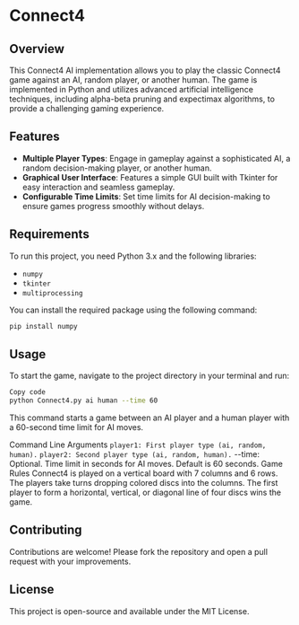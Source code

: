 # Connect4

## Overview
This Connect4 AI implementation allows you to play the classic Connect4 game against an AI, random player, or another human. The game is implemented in Python and utilizes advanced artificial intelligence techniques, including alpha-beta pruning and expectimax algorithms, to provide a challenging gaming experience.

## Features
- **Multiple Player Types**: Engage in gameplay against a sophisticated AI, a random decision-making player, or another human.
- **Graphical User Interface**: Features a simple GUI built with Tkinter for easy interaction and seamless gameplay.
- **Configurable Time Limits**: Set time limits for AI decision-making to ensure games progress smoothly without delays.

## Requirements
To run this project, you need Python 3.x and the following libraries:
- `numpy`
- `tkinter`
- `multiprocessing`

You can install the required package using the following command:
```bash
pip install numpy
```

## Usage
To start the game, navigate to the project directory in your terminal and run:

```bash
Copy code
python Connect4.py ai human --time 60
```
This command starts a game between an AI player and a human player with a 60-second time limit for AI moves.

Command Line Arguments
```player1: First player type (ai, random, human).```
```player2: Second player type (ai, random, human).```
--time: Optional. Time limit in seconds for AI moves. Default is 60 seconds.
Game Rules
Connect4 is played on a vertical board with 7 columns and 6 rows. The players take turns dropping colored discs into the columns. The first player to form a horizontal, vertical, or diagonal line of four discs wins the game.

## Contributing
Contributions are welcome! Please fork the repository and open a pull request with your improvements.

## License
This project is open-source and available under the MIT License.
